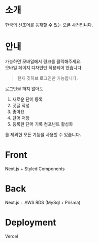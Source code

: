 # 소개

한국의 신조어를 등재할 수 있는 오픈 사전입니다.

# 안내

가능하면 모바일에서 링크를 클릭해주세요.\
모바일 페이지 디자인만 적용되어 있습니다.

> 현재 깃허브 로그인만 가능합니다.

로그인을 하지 않아도

1. 새로운 단어 등록
1. 댓글 작성
1. 좋아요
1. 단어 저장
1. 등록한 단어 기록 컴포넌트 활성화

를 제외한 모든 기능을 사용할 수 있습니다.

# Front

Next.js + Styled Components

# Back

Next.js + AWS RDS (MySql + Prisma)

# Deployment

Vercel
